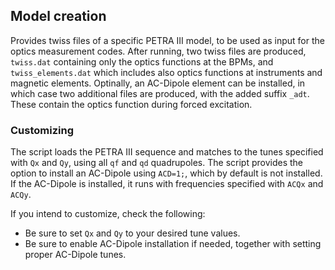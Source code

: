 ## Model creation

Provides twiss files of a specific PETRA III model, to be used as input for the optics measurement codes.
After running, two twiss files are produced, `twiss.dat` containing only the optics functions at the
BPMs, and `twiss_elements.dat` which includes also optics functions at instruments and magnetic elements.
Optinally, an AC-Dipole element can be installed, in which case two additional files are produced, with the added
suffix `_adt`. These contain the optics function during forced excitation.

### Customizing

The script loads the PETRA III sequence and matches to the tunes specified with `Qx` and `Qy`, using all `qf` and `qd` quadrupoles.
The script provides the option to install an AC-Dipole using `ACD=1;`, which by default is not installed.
If the AC-Dipole is installed, it runs with frequencies specified with `ACQx` and `ACQy`.

If you intend to customize, check the following:

- Be sure to set `Qx` and `Qy` to your desired tune values.
- Be sure to enable AC-Dipole installation if needed, together with setting proper AC-Dipole tunes.
